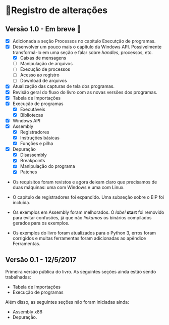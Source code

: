 # 📝Registro de alterações

## Versão 1.0 - Em breve 🚀

* [x] Adicionada a seção Processos no capítulo Executção de programas.
* [x] Desenvolver um pouco mais o capítulo da Windows API. Possivelmente transformá-lo em uma seção e falar sobre _handles_, processos, etc.
  * [x] Caixas de mensagens
  * [ ] Manipulação de arquivos
  * [ ] Execução de processos
  * [ ] Acesso ao registro
  * [ ] Download de arquivos
* [x] Atualização das capturas de tela dos programas.
* [x] Revisão geral do fluxo do livro com as novas versões dos programas.
* [x] Tabela de Importações
* [x] Execução de programas
  * [x] Executáveis
  * [x] Bibliotecas
* [x] Windows API
* [x] Assembly
  * [x] Registradores
  * [x] Instruções básicas
  * [x] Funções e pilha
* [x] Depuração
  * [x] Disassembly
  * [x] Breakpoints
  * [x] Manipulação do programa
  * [x] Patches

* Os requisitos foram revistos e agora deixam claro que precisamos de duas máquinas: uma com Windows e uma com Linux.

* O capítulo de registradores foi expandido. Uma subseção sobre o EIP foi incluída.

* Os exemplos em Assembly foram melhorados. O _label_ **start** foi removido para evitar confusões, já que não _linkamos_ os binários compilados gerados para os exemplos.

* Os exemplos do livro foram atualizados para o Python 3, erros foram corrigidos e muitas ferramentas foram adicionadas ao apêndice Ferramentas.

## Versão 0.1 - 12/5/2017

Primeira versão pública do livro. As seguintes seções ainda estão sendo trabalhadas:

* Tabela de Importações
* Execução de programas

Além disso, as seguintes seções não foram iniciadas ainda:

* Assembly x86
* Depuração.
